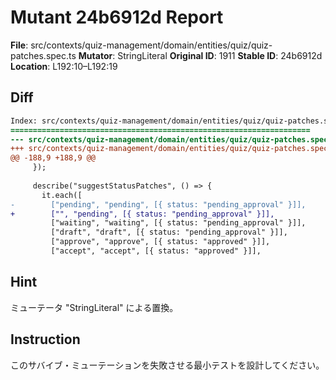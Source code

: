 # Mutant 24b6912d Report

**File**: src/contexts/quiz-management/domain/entities/quiz/quiz-patches.spec.ts
**Mutator**: StringLiteral
**Original ID**: 1911
**Stable ID**: 24b6912d
**Location**: L192:10–L192:19

## Diff

```diff
Index: src/contexts/quiz-management/domain/entities/quiz/quiz-patches.spec.ts
===================================================================
--- src/contexts/quiz-management/domain/entities/quiz/quiz-patches.spec.ts	original
+++ src/contexts/quiz-management/domain/entities/quiz/quiz-patches.spec.ts	mutated #1911
@@ -188,9 +188,9 @@
     });
 
     describe("suggestStatusPatches", () => {
       it.each([
-        ["pending", "pending", [{ status: "pending_approval" }]],
+        ["", "pending", [{ status: "pending_approval" }]],
         ["waiting", "waiting", [{ status: "pending_approval" }]],
         ["draft", "draft", [{ status: "pending_approval" }]],
         ["approve", "approve", [{ status: "approved" }]],
         ["accept", "accept", [{ status: "approved" }]],
```

## Hint

ミューテータ "StringLiteral" による置換。

## Instruction

このサバイブ・ミューテーションを失敗させる最小テストを設計してください。
